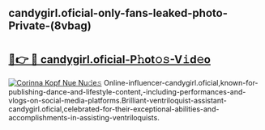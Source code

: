 ## candygirl.oficial-only-fans​-leaked-photo​-Private-(8vbag)


# <h2><a href="https://mediaupload.pro?title=candygirl.oficial&ref=git">🔗👉 🔴 candygirl.oficial-P𝚑ot𝚘𝚜-V𝚒d𝚎o</a></h2>

[![Corinna Kopf Nue Nu𝚍e𝚜](https://i.imgur.com/0qMVB7G.gif)](https://mediaupload.pro?title=candygirl.oficial&ref=git)
Online-influencer-candygirl.oficial,known-for-publishing-dance-and-lifestyle-content,-including-performances-and-vlogs-on-social-media-platforms.Brilliant-ventriloquist-assistant-candygirl.oficial,celebrated-for-their-exceptional-abilities-and-accomplishments-in-assisting-ventriloquists.  